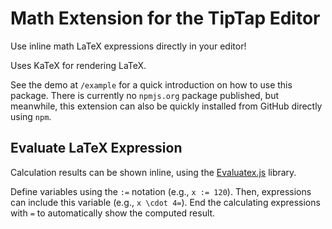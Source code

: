 # Math Extension for the TipTap Editor

Use inline math LaTeX expressions directly in your editor!

Uses KaTeX for rendering LaTeX.

See the demo at `/example` for a quick introduction on how to use this package.
There is currently no `npmjs.org` package published, but meanwhile, this extension can also be quickly installed from GitHub directly using `npm`. 

## Evaluate LaTeX Expression
Calculation results can be shown inline, using the [Evaluatex.js]([https://arthanzel.github.io/evaluatex/) library.

Define variables using the `:=` notation (e.g., `x := 120`).
Then, expressions can include this variable (e.g., `x \cdot 4=`).
End the calculating expressions with `=` to automatically show the computed result. 